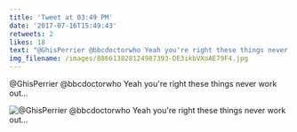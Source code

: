 ```yaml
---
title: 'Tweet at 03:49 PM'
date: '2017-07-16T15:49:43'
retweets: 2
likes: 18
text: "@GhisPerrier @bbcdoctorwho Yeah you're right these things never work out..."
img_filename: /images/886613828124987393-DE3ikbVXoAE79F4.jpg
---
```

@GhisPerrier @bbcdoctorwho Yeah you're right these things never work out...

![@GhisPerrier @bbcdoctorwho Yeah you're right these things never work out...](/images/886613828124987393-DE3ikbVXoAE79F4.jpg "@GhisPerrier @bbcdoctorwho Yeah you're right these things never work out...")